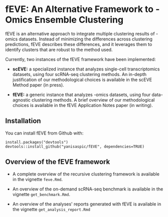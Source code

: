 # fEVE: An Alternative Framework to -Omics Ensemble Clustering

fEVE is an alternative approach to integrate multiple clustering results of -omics datasets. Instead of minimizing the differences across clustering predictions, fEVE describes these differences, and it leverages them to identify clusters that are robust to the method used.

Currently, two instances of the fEVE framework have been implemented:

-   **scEVE:** a specialized instance that analyzes single-cell transcriptomics datasets, using four scRNA-seq clustering methods. An in-depth justification of our methodological choices is available in the scEVE Method paper (in press).

-   **fEVE:** a generic instance that analyzes -omics datasets, using four data-agnostic clustering methods. A brief overview of our methodological choices is available in the fEVE Application Notes paper (in writing).

## Installation

You can install fEVE from Github with:

```{r}
install.packages("devtools")
devtools::install_github("yanisaspic/fEVE", dependencies=TRUE)
```

## Overview of the fEVE framework

-   A complete overview of the recursive clustering framework is available in the vignette `feve.Rmd`.

-   An overview of the on-demand scRNA-seq benchmark is available in the vignette `get_benchmark.Rmd`.

-   An overview of the analyses' reports generated with fEVE is available in the vignette `get_analysis_report.Rmd`
